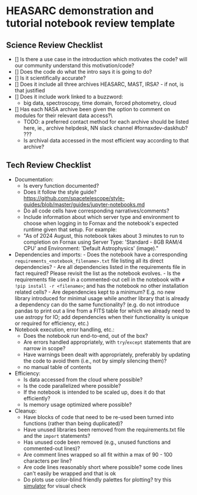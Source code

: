 # HEASARC demonstration and tutorial notebook review template


## Science Review Checklist
- [] Is there a use case in the introduction which motivates the code?  will our community understand this motivation/code?
- [] Does the code do what the intro says it is going to do?
- [] Is it scientifically accurate?
- [] Does it include all three archives HEASARC, MAST, IRSA?
      - if not, is that justified
- [] Does it include work linked to a buzzword:
	- big data, spectroscopy, time domain, forced photometry, cloud
- [] Has each NASA archive been given the option to comment on modules for their relevant data access?\
  	- TODO: a preferred contact method for each archive should be listed here, ie., archive helpdesk, NN slack channel #fornaxdev-daskhub? ??? 	
	- Is archival data accessed in the most efficient way according to that archive?


## Tech Review Checklist
- Documentation:
	- Is every function documented?
	- Does it follow the style guide? https://github.com/spacetelescope/style-guides/blob/master/guides/jupyter-notebooks.md
   	- Do all code cells have corresponding narratives/comments?
   	- Include information about which server type and environment to choose when logging in to Fornax and the notebook's expected runtime given that setup. For example: 
   	- "As of 2024 August, this notebook takes about 3 minutes to run to completion on Fornax using Server Type: 'Standard - 8GB RAM/4 CPU' and Environment: 'Default Astrophysics' (image)."
- Dependencies and imports:
        - Does the notebook have a corresponding `requirements_<notebook_filename>.txt` file listing all its direct dependencies?
        - Are all dependencies listed in the requirements file in fact required? Please revisit the list as the notebook evolves.
        - Is the requirements file used in a commented-out cell in the notebook  with `# !pip install -r <filename>`; and has the notebook no other installation related cells?
        - Are dependencies kept to a minimum? E.g. no new library introduced for minimal usage while another library that is already a dependency can do the same functionality?
          (e.g. do not introduce pandas to print out a line from a FITS table for which we already need to use astropy for IO; add dependencies when their functionality is unique or required for efficiency, etc.)
- Notebook execution, error handling, etc.:
	- Does the notebook run end-to-end, out of the box?
 	- Are errors handled appropriately, with `try`/`except` statements that are narrow in scope?
	- Have warnings been dealt with appropriately, preferably by updating the code to avoid them (i.e., not by simply silencing them)?
   	- no manual table of contents
- Efficiency:
	- Is data accessed from the cloud where possible?
	- Is the code parallelized where possible?
	- If the notebook is intended to be scaled up, does it do that efficiently?
	- Is memory usage optimized where possible? 
- Cleanup:
	- Have blocks of code that need to be re-used been turned into functions (rather than being duplicated)?
	- Have unused libraries been removed from the requirements.txt file and the `import` statements?
	- Has unused code been removed (e.g., unused functions and commented-out lines)?
   	- Are comment lines wrapped so all fit within a max of 90 - 100 characters per line?
   	- Are code lines reasonably short where possible? some code lines can't easily be wrapped and that is ok
   	- Do plots use color-blind friendly palettes for plotting? try this [simulator](https://www.color-blindness.com/coblis-color-blindness-simulator/#google_vignette) for visual check